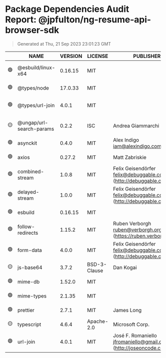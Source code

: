 # Package Dependencies Audit Report: @jpfulton/ng-resume-api-browser-sdk

> Generated at Thu, 21 Sep 2023 23:01:23 GMT

|  | NAME | VERSION | LICENSE | PUBLISHER | EMAIL | REPOSITORY | MODULE PATH | LICENSE PATH |
|---|---|---|---|---|---|---|---|---|
| :green_circle: | @esbuild/linux-x64 | 0.16.15 | MIT |  |  | | ./working/ng-resume-api-browser-sdk/node_modules/@esbuild/linux-x64/package.json | ./working/ng-resume-api-browser-sdk/node_modules/@esbuild/linux-x64/package.json  |
| :green_circle: | @types/node | 17.0.33 | MIT |  |  | https://github.com/DefinitelyTyped/DefinitelyTyped.git| ./working/ng-resume-api-browser-sdk/node_modules/@types/node/package.json | ./working/ng-resume-api-browser-sdk/node_modules/@types/node/package.json  |
| :green_circle: | @types/url-join | 4.0.1 | MIT |  |  | https://github.com/DefinitelyTyped/DefinitelyTyped.git| ./working/ng-resume-api-browser-sdk/node_modules/@types/url-join/package.json | ./working/ng-resume-api-browser-sdk/node_modules/@types/url-join/package.json  |
| :yellow_circle: | @ungap/url-search-params | 0.2.2 | ISC | Andrea Giammarchi |  | git+https://github.com/ungap/url-search-params.git| ./working/ng-resume-api-browser-sdk/node_modules/@ungap/url-search-params/package.json | ./working/ng-resume-api-browser-sdk/node_modules/@ungap/url-search-params/package.json  |
| :green_circle: | asynckit | 0.4.0 | MIT | Alex Indigo <iam@alexindigo.com> |  | git+https://github.com/alexindigo/asynckit.git| ./working/ng-resume-api-browser-sdk/node_modules/asynckit/package.json | ./working/ng-resume-api-browser-sdk/node_modules/asynckit/package.json  |
| :green_circle: | axios | 0.27.2 | MIT | Matt Zabriskie |  | https://github.com/axios/axios.git| ./working/ng-resume-api-browser-sdk/node_modules/axios/package.json | ./working/ng-resume-api-browser-sdk/node_modules/axios/package.json  |
| :green_circle: | combined-stream | 1.0.8 | MIT | Felix Geisendörfer <felix@debuggable.com> (http://debuggable.com/) |  | git://github.com/felixge/node-combined-stream.git| ./working/ng-resume-api-browser-sdk/node_modules/combined-stream/package.json | ./working/ng-resume-api-browser-sdk/node_modules/combined-stream/package.json  |
| :green_circle: | delayed-stream | 1.0.0 | MIT | Felix Geisendörfer <felix@debuggable.com> (http://debuggable.com/) |  | git://github.com/felixge/node-delayed-stream.git| ./working/ng-resume-api-browser-sdk/node_modules/delayed-stream/package.json | ./working/ng-resume-api-browser-sdk/node_modules/delayed-stream/package.json  |
| :green_circle: | esbuild | 0.16.15 | MIT |  |  | | ./working/ng-resume-api-browser-sdk/node_modules/esbuild/package.json | ./working/ng-resume-api-browser-sdk/node_modules/esbuild/package.json  |
| :green_circle: | follow-redirects | 1.15.2 | MIT | Ruben Verborgh <ruben@verborgh.org> (https://ruben.verborgh.org/) |  | git@github.com:follow-redirects/follow-redirects.git| ./working/ng-resume-api-browser-sdk/node_modules/follow-redirects/package.json | ./working/ng-resume-api-browser-sdk/node_modules/follow-redirects/package.json  |
| :green_circle: | form-data | 4.0.0 | MIT | Felix Geisendörfer <felix@debuggable.com> (http://debuggable.com/) |  | git://github.com/form-data/form-data.git| ./working/ng-resume-api-browser-sdk/node_modules/form-data/package.json | ./working/ng-resume-api-browser-sdk/node_modules/form-data/package.json  |
| :yellow_circle: | js-base64 | 3.7.2 | BSD-3-Clause | Dan Kogai |  | | ./working/ng-resume-api-browser-sdk/node_modules/js-base64/package.json | ./working/ng-resume-api-browser-sdk/node_modules/js-base64/package.json  |
| :green_circle: | mime-db | 1.52.0 | MIT |  |  | | ./working/ng-resume-api-browser-sdk/node_modules/mime-db/package.json | ./working/ng-resume-api-browser-sdk/node_modules/mime-db/package.json  |
| :green_circle: | mime-types | 2.1.35 | MIT |  |  | | ./working/ng-resume-api-browser-sdk/node_modules/mime-types/package.json | ./working/ng-resume-api-browser-sdk/node_modules/mime-types/package.json  |
| :green_circle: | prettier | 2.7.1 | MIT | James Long |  | | ./working/ng-resume-api-browser-sdk/node_modules/prettier/package.json | ./working/ng-resume-api-browser-sdk/node_modules/prettier/package.json  |
| :yellow_circle: | typescript | 4.6.4 | Apache-2.0 | Microsoft Corp. |  | https://github.com/Microsoft/TypeScript.git| ./working/ng-resume-api-browser-sdk/node_modules/typescript/package.json | ./working/ng-resume-api-browser-sdk/node_modules/typescript/package.json  |
| :green_circle: | url-join | 4.0.1 | MIT | José F. Romaniello <jfromaniello@gmail.com> (http://joseoncode.com) |  | git://github.com/jfromaniello/url-join.git| ./working/ng-resume-api-browser-sdk/node_modules/url-join/package.json | ./working/ng-resume-api-browser-sdk/node_modules/url-join/package.json  |

